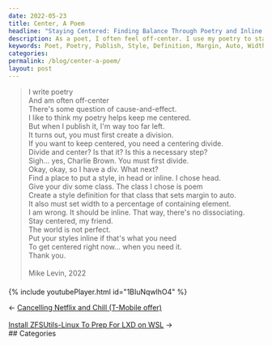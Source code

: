 ```yaml
---
date: 2022-05-23
title: Center, A Poem
headline: "Staying Centered: Finding Balance Through Poetry and Inline Styling"
description: As a poet, I often feel off-center. I use my poetry to stay centered, but when I publish it, I'm too far left. To stay centered, I need to create a style definition that sets margin to auto and width to a percentage of the containing element, and put my styles inline. Even though the world is not perfect, I need to stay centered and put my styles inline to make sure my message is heard.
keywords: Poet, Poetry, Publish, Style, Definition, Margin, Auto, Width, Percentage, Containing Element, Inline, World, Perfect, Divide, Div Class, Dissociation
categories: 
permalink: /blog/center-a-poem/
layout: post
---
```



> I write poetry<br />
> And am often off-center<br />
> There's some question of cause-and-effect.<br />
> I like to think my poetry helps keep me centered.<br />
> But when I publish it, I'm way too far left.<br />
> It turns out, you must first create a division.<br />
> If you want to keep centered, you need a centering divide.<br />
> Divide and center? Is that it? Is this a necessary step?<br />
> Sigh... yes, Charlie Brown. You must first divide.<br />
> Okay, okay, so I have a div. What next?<br />
> Find a place to put a style, in head or inline. I chose head.<br />
> Give your div some class. The class I chose is poem<br />
> Create a style definition for that class that sets margin to auto.<br />
> It also must set width to a percentage of containing element.<br />
> I am wrong. It should be inline. That way, there's no dissociating.<br />
> Stay centered, my friend.<br />
> The world is not perfect.<br />
> Put your styles inline if that's what you need<br />
> To get centered right now... when you need it.<br />
> Thank you.<br />
> <br />
> &#151;Mike Levin, 2022<br />

{% include youtubePlayer.html id="1BIuNqwlhO4" %}


<div class="arrow-links"><div class="post-nav-prev"><span class="arrow">&larr;&nbsp;</span><a href="/blog/cancelling-netflix-and-chill-t-mobile-offer/">Cancelling Netflix and Chill (T-Mobile offer)</a></div> &nbsp; <div class="post-nav-next"><a href="/blog/install-zfsutils-linux-to-prep-for-lxd-on-wsl/">Install ZFSUtils-Linux To Prep For LXD on WSL</a><span class="arrow">&nbsp;&rarr;</span></div></div>
## Categories

<ul></ul>